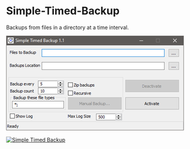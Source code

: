 # Simple-Timed-Backup
Backups from files in a directory at a time interval.

![ST Backup](https://github.com/mort65/simple-timed-backup/blob/master/Pic/ST%20Backup.png?raw=true)

<a href="https://www.moddb.com/mods/simple-timed-backup" title="View Simple Timed Backup on Mod DB" target="_blank"><img src="https://media.moddb.com/images/global/moddb.png" alt="Simple Timed Backup" /></a>
